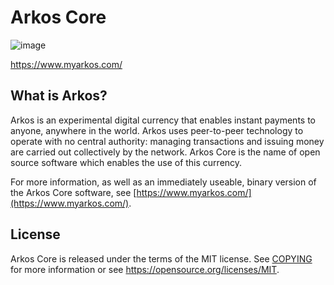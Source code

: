 Arkos Core
=====================================

![image](https://i.postimg.cc/Z5KGcMZJ/logo-png.png)

https://www.myarkos.com/

What is Arkos?
----------------

Arkos is an experimental digital currency that enables instant payments to
anyone, anywhere in the world. Arkos uses peer-to-peer technology to operate
with no central authority: managing transactions and issuing money are carried
out collectively by the network.   Arkos Core is the name of open source
software which enables the use of this currency.

For more information, as well as an immediately useable, binary version of
the Arkos Core software, see [https://www.myarkos.com/](https://www.myarkos.com/).

License
-------

Arkos Core is released under the terms of the MIT license. See [COPYING](COPYING) for more
information or see https://opensource.org/licenses/MIT.
